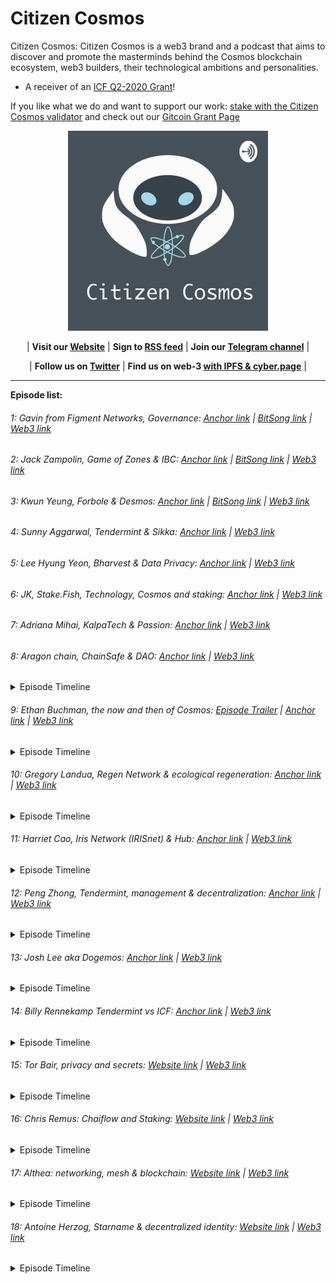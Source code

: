 # Citizen Cosmos

Citizen Cosmos: Citizen Cosmos is a web3 brand and a podcast that aims to discover and promote the masterminds behind the Cosmos blockchain ecosystem, web3 builders, their technological ambitions and personalities.

- A receiver of an [ICF Q2-2020 Grant](https://medium.com/@interchain_io/icf-q2-2020-funding-recipients-e5cbb326c23c)! 

If you like what we do and want to support our work: [stake with the Citizen Cosmos validator](https://www.citizencosmos.space/staking) and check out our [Gitcoin Grant Page](https://gitcoin.co/grants/1113/citizen-cosmos-podcast) 

<div align="center">
 <img src="project/branding/CitizenCosmosLogo.jpg" width="320" />
</div>

<div align="center">

| **Visit our [Website](https://www.citizencosmos.space/)** | **Sign to [RSS feed](https://www.citizencosmos.space/rss)**  | **Join our [Telegram channel](https://t.me/citizen_cosmos)** |

| **Follow us on [Twitter](https://twitter.com/cosmos_voice)** | **Find us on web-3 [with IPFS & cyber.page](https://cyber.page/search/citizen%20cosmos)** |

</div>

<hr>

__Episode list:__

###### 1: Gavin from Figment Networks, Governance: [Anchor link](https://anchor.fm/citizencosmos/episodes/Gavin-from-Figment-Networks--Governance-ed5jm8) | [BitSong link](https://demo.bitsong.io/track/158) | [Web3 link](https://ipfs.io/ipfs/QmaKBaBnfqUkK789dtk2UWZzfTdti7DRYuapQz8CRWJFZh)

###### 2: Jack Zampolin, Game of Zones & IBC: [Anchor link](https://anchor.fm/citizencosmos/episodes/Jack-Zampolin--Game-of-Zones--IBC-ed5jul) | [BitSong link](https://demo.bitsong.io/track/159) | [Web3 link](https://ipfs.io/ipfs/QmefwgCNkRJ7qNG2aNPYDhfiN3QSm3w7auUoEYqNK6qLrM)

###### 3: Kwun Yeung, Forbole & Desmos: [Anchor link](https://anchor.fm/citizencosmos/episodes/Kwun-Yeung--Forbole--Desmos-edesno) | [BitSong link](https://demo.bitsong.io/track/160) | [Web3 link](https://ipfs.io/ipfs/QmXsUHhLCDo9aXqVMbGpVicoYw7Z98DEaC4525Kp9bG96v)

###### 4: Sunny Aggarwal, Tendermint & Sikka: [Anchor link](https://anchor.fm/citizencosmos/episodes/Sunny-Aggarwal--Tendermint--Sikka-edpmcj) | [Web3 link](https://ipfs.io/ipfs/QmPpZNj7BnxZX9DKaaXrFv12FTEg4xcTARhjJNmapLQwuV)

###### 5: Lee Hyung Yeon, Bharvest & Data Privacy: [Anchor link](https://anchor.fm/citizencosmos/episodes/Lee-Hyung-Yeon--Bharvest--Data-Privacy-ee1vus) | [Web3 link](https://ipfs.io/ipfs/QmPcMxcewrEeRbYH2zEkuqvCZZLgZJ2XQ9sZuRkqTVsxn7)

###### 6: JK, Stake.Fish, Technology, Cosmos and staking: [Anchor link](https://anchor.fm/citizencosmos/episodes/JK--Stake-Fish--tech-adoption-eee4cj) | [Web3 link](https://ipfs.io/ipfs/QmUFWJVKY1KftPLEWUdcS6451kGQsGsCS3YPMRPAjbDjrn)

###### 7: Adriana Mihai, KalpaTech & Passion: [Anchor link](https://anchor.fm/citizencosmos/episodes/Adriana-Mihai--KalpaTech--Passion-eemjns) | [Web3 link](https://ipfs.io/ipfs/QmRW8AgnviASCm2tiJ95LRbBiTypwTLp1Z9iP2sxpKFMau)

###### 8: Aragon chain, ChainSafe & DAO: [Anchor link](https://anchor.fm/citizencosmos/episodes/Aragon-chain--ChainSafe--DAO-ef1ohv) | [Web3 link](https://ipfs.io/ipfs/QmR7QhMymqSiNUJwd5zQyEZxR8qaB37Y7ashMdQEuYJzcZ)

 <details>
  <summary>Episode Timeline</summary>

    1.10: Getting started with Cosmos

    2.43: Chainsafe introduction

    5.05: How did you choose Cosmos

    15.50: The technical aspects of how Aragon works with Cosmos and Ethereum

    19.36: Aragon Court

    29.36: Ethermint as the Cosmos module

    31.12: How to build two communities around the project

    34.10: Aragon on other networks

    37.54: PoS maturity

    39.40: Personal motivation

    43.30: Jorge’s history of becoming a co-founder of Aragon

    46.35: Problems which can be solved by a DAO

    51.10: Inspirational projects using Aragon DAOs

  </details>
    
###### 9: Ethan Buchman, the now and then of Cosmos: [Episode Trailer](https://anchor.fm/citizencosmos/episodes/Ethan-Buchman-trailer-efekii) | [Anchor link](https://anchor.fm/citizencosmos/episodes/Ethan-Buchman--the-now-and-then-of-Cosmos-eff5vm) | [Web3 link](https://ipfs.io/ipfs/QmS9LfoQLdR76WhheWzJ4ch7NXm4m75amUNj4FtBQDmye3)

<details>
<summary>Episode Timeline</summary>

    1.38: How did you come up with the name for your validator?

    3.44: The story behind Cosmos

    10.32: The challenges of being a co-founder

    15.56: The day before fundraising started

    17.44: The second donation round

    19.42: Foundation vs decentralization

    25.30: Using the community pool for investment

    28.14: Cosmos and a token for trading

    31.16: Differences between finance and money

    32.32: DeFi or DeFai =)

    34.32: Motivation during tough times

    37.39: Current personal concerns

    39.18: Favorite biological systems
    
    41.30: Algorithms and informal systems
    
    51.10: Founders influence on decentralized projects and its followers
    
    55.06: Visionary in a project
    
    1.03.52: Monetization or decentralized law, what should come first?

  </details>

###### 10: Gregory Landua, Regen Network & ecological regeneration: [Anchor link](https://anchor.fm/citizencosmos/episodes/Gregory-Landua--Regen-Network--ecological-regeneration-efv5cq) | [Web3 link](https://ipfs.io/ipfs/Qmc95KpVDtXeBJwkGZ8UbUCF1PzzyiCWjeqdq2iku3SVN8)

<details>
<summary>Episode Timeline</summary>

    1.03: What does regeneration mean?

    5.52: Regen network and it’s mission

    8.16: A go2market strategy

    9.10: Transform the game

    13.25: The value of resourses

    19.16: Probabilistic value and its calculation

    22.08: How many people do we need to change the consumption paradigm?

    26.08: How did you choose Cosmos? 

    33.20: Personal story and random ecology questions

    39.36: Growing Avocados

  </details>
  
###### 11: Harriet Cao, Iris Network (IRISnet) & Hub: [Anchor link](https://anchor.fm/citizencosmos/episodes/Harriet-Cao--IRIS-Network--Hub-egmcah) | [Web3 link](https://cyber.page/ipfs/QmPuNmR68Yxi84bpxp18MzRTtEJJQxi5gTdJJBxKhaeuPi)

<details>
<summary>Episode Timeline</summary>

    1.27: The history behind IRISnet

    4.16: Harriet's personal story 
    
    6.20: THe differences between corporate and decentralized working environments
    
    10.06: IRISnet as a non-profit organization 
    
    11.58: IRIShub
    
    15.50: Main differences between hubs
    
    19.06: AI
    
    22.26: IRIS Service Consortium Hub
    
    26.22: Use cases for IRIS-SDK
    
    29.58: The community pull of IRIShub
    
    32.26: Specifics of teh Pacific Asia region
    
    34.52: Government support of the blockchain industry
    
    36.51: A bit more of the personal story
    
    40.56: Inspiring blockchain projects

  </details>
  
###### 12: Peng Zhong, Tendermint, management & decentralization: [Anchor link](https://anchor.fm/citizencosmos/episodes/Peng-Zhong--Tendermint--management--decentralization-ehd4i0/a-a2qkqck) | [Web3 link](https://cyber.page/search/peng%20zhong)

<details>
<summary>Episode Timeline</summary>

    1.44: Becoming a CEO 
    
    3.50: Personal mission as a CEO 
    
    4.46: Photon
    
    7.20: A new secret tool
    
    8.40: Web developers and their role in web3 

    11.44: The most difficult part in a job of a CEO 

    15.34: Lifehacks 
    
    17.16: Personal story in the blockchain world 
    
    23.40: Decentralized twitter 
    
    26.56: UI and off-chain connections
    
    30.20: UI of the SDK 
    
    32.26: What will the future of development might look like 
    
    33.52: GPT-3
    
    35.48: Lunie 
    
    40.40: Interaction design 
    
    42.26: Hiring process and the perfect match
    
    44.24: Board of Directors
    
    46.24: Community of  a decentralized project
    
    50.10: Prism break 
    
    52.50: Exciting blockchain projects 

  </details>
  
###### 13: Josh Lee aka Dogemos: [Anchor link](https://anchor.fm/citizencosmos/episodes/Josh-Lee-aka-Dogemos-eicint) | [Web3 link](https://cyber.page/ipfs/QmNsPhc53DyviuQkYDca8tT9TANDUaXVG5fs9SGzedW4Xj)

<details>
<summary>Episode Timeline</summary>

    1.30: Role on the Tendermint team 
    
    3.02: Dogemos as a name  
    
    6.07: The story behind Tendermint
    
    9.02: The beauty of the technology behind Tendermint

    11.33: The best ways to start learning about Tendermint

    15.14: Work with the community 

    19.52: Tools to work with the community 

    26.56: Working with a technical team 

    29.04: Tricky Product Market Fit

    32.24: Keplr 

    37.10: Interoperability as a state of mind

    41.08: C-level specialists in decentralized projects and legal entities 

    42.26: Decentralization in a future World 

    44.44: Privacy in decentralized projects

    46.02: How to deal with a number of different opinions 

    49.48: Exciting projects in the blockchain space 

  </details>
  
###### 14: Billy Rennekamp Tendermint vs ICF: [Anchor link](https://anchor.fm/citizencosmos/episodes/Billy-Rennekamp-Tendermint-vs-ICF-ejbqcq) | [Web3 link](https://cyber.page/ipfs/QmRpzCBGwLNSRMonbBV1rHk9mjc4UEaHgEThzFMLcU2wYP)

<details>
<summary>Episode Timeline</summary>

    1.54: what is the ICF
    
    7.08: Publicity
    
    10.40: Communication within a project 
    
    13.32: Personal blockchain story 
    
    21.47: DeFi: the new economic reality or a new scam
    
    23.54: The beauty of blockchains and what attracts people 
    
    31.20: Cryptography 
    
    33.36: Centralized and decentralized decision making process in ICF 
    
    40.06: Fiat and Crypto currencies in ICF operations 
    
    41.34: Clovers network and integration with Cosmos 
    
    45.52: Exciting blockchain technologies 
    
    49.30: Cosmos Citizenship 
    
    53.52: Billy’s twitter account 
    
    56.11: Interesting blockchain projects

  </details>
  
###### 15: Tor Bair, privacy and secrets: [Website link](https://www.citizencosmos.space/secret-network) | [Web3 link](https://cyber.page/ipfs/QmRtzQ1z3rJwe37PxNiJg8PRM8YervsjQfqXamPrrWqsQR)

<details>
<summary>Episode Timeline</summary>

    1.20: The definition of privacy
    
    3.30: Incentives to protect privacy
    
    8.07: A personal rtake on privacy
    
    13.15: How to combine poker and privacy?
    
    14.10: Privacy projects and the foundations that back them
    
    18.50: Privacy gurus
    
    21.15: Privacy preserving smart contracts
    
    26.48: Intel SGX
    
    30.20: How Intel can affect privacy
    
    33.08: Secret Nodes
    
    35.30: Ways to talk to a community
    
    37.45: SCRT token
    
    40.28: Monetization behind a foundation
    
    42.10: Is MIT education helpful or not?
    
    44.44: The story of the Decentralize this podcast
    
    47.02: Secrets to share
    
    48.17: Exciting projects

  </details>

###### 16: Chris Remus: Chaiflow and Staking: [Website link](https://www.citizencosmos.space/staking-defense) | [Web3 link]()

<details>
<summary>Episode Timeline</summary>

     0.45: The Twitter connection  

     1.45: Chainflow's validator 

     5.35: Chainflow's focus  

     8.37: Why Cosmos 

     10.44: How to attract smaller, independent validators?

     15.03: Cosmos-Hub validators 

     18.19: Enforcing rules onto the blockchain 

     22.19: The monetary cost of freedom 

     25.49: The staking defence forum 

     28.49: Project and product management 

     32.56: The developer mindset for product management

     35.24: The product and its shape within the blockchain industry 

     38.29: Marketing and user traction issues  

     42.21: The Staking Defence Newsletter 

     44.49: Picking mushrooms 

     46.25: Exciting blockchain projects 

  </details>
  
###### 17: Althea: networking, mesh & blockchain: [Website link](https://www.citizencosmos.space/althea) | [Web3 link]()

<details>
<summary>Episode Timeline</summary>
 
    1.12: The birth of Althea
    
    4.30: A price-aware routing protocol
    
    5.28: Mesh networks
    
    7.42: The nowadays technological base for the internet
    
    11.38: Bandwidth in mesh networks
    
    13.50: Hardware and software for mesh networks
    
    15.30: Open source or third party solutions
    
    19.09: Scaling issues
    
    21.10: Background
    
    22.30: The role of a CEO and its challenges
    
    24.30: Product design
    
    26.18: An example of using a mesh network
    
    26.53: A typical user
    
    27.30: How users can get involved in Altea network
    
    30.15: The mesh network market
    
    32.02: Economical model behind Althea network
    
    34.58: Peggy bridge between Cosmos and Ethereum
    
    36.50: Differences between bridges
    
    37.28: Other side of the project: xDai
    
    39.19: Grant from Interchain foundation
    
    39.42: Economical goal
    
    40.42: Prehistory
    
    42.22: Internet connection dashboard
    
    43.26: Privacy in bandwidth sharing
    
    43.52: ISP monetization of data
    
    45.05: Chaos Communication Congress
    
    46.30: Exciting blockchain projects

</details>

###### 18: Antoine Herzog, Starname & decentralized identity: [Website link](https://www.citizencosmos.space/starname) | [Web3 link]()


<details>
<summary>Episode Timeline</summary>
 
    0.37: Community of podcast hosts 
    
    1.20: Startname or IOV
    
    1.48: Migrating to Cosmos 
    
    02.38: What is Starname 
    
    04.30: DeFi projects in France 
    
    05.43: Personality and name in the crypto space 
    
    07.10: AML and privacy 
    
    9.50: DeFi and NFT tokens
    
    10.50: Migrating to the Cosmos ecosystem 
    
    14.10: Validators experience 
    
    16.49: Coingecko
    
    20.38: The French blockchain ecosystem 
    
    22.28: Similarities with Urbit 
    
    23.01: Company management 
    
    24.45: Finding the right balance
    
    26.01: The Circle project
    
    26.46: How to make peace with your inner voice
    
    28.40: Mentorship and how it can help 
    
    31.20: Exciting blockchain projects 

</details>
